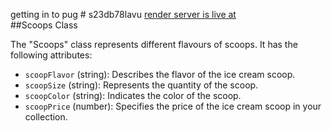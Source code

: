 getting in to pug # s23db78lavu
[render server is live at](https://s23db78lavu.onrender.com)
<br>
##Scoops Class

The "Scoops" class represents different flavours of scoops. It has the following attributes:


- `scoopFlavor` (string): Describes the flavor of the ice cream scoop.
- `scoopSize` (string): Represents the quantity of the scoop.
- `scoopColor` (string): Indicates the color of the scoop.
- `scoopPrice` (number): Specifies the price of the ice cream scoop in your collection.